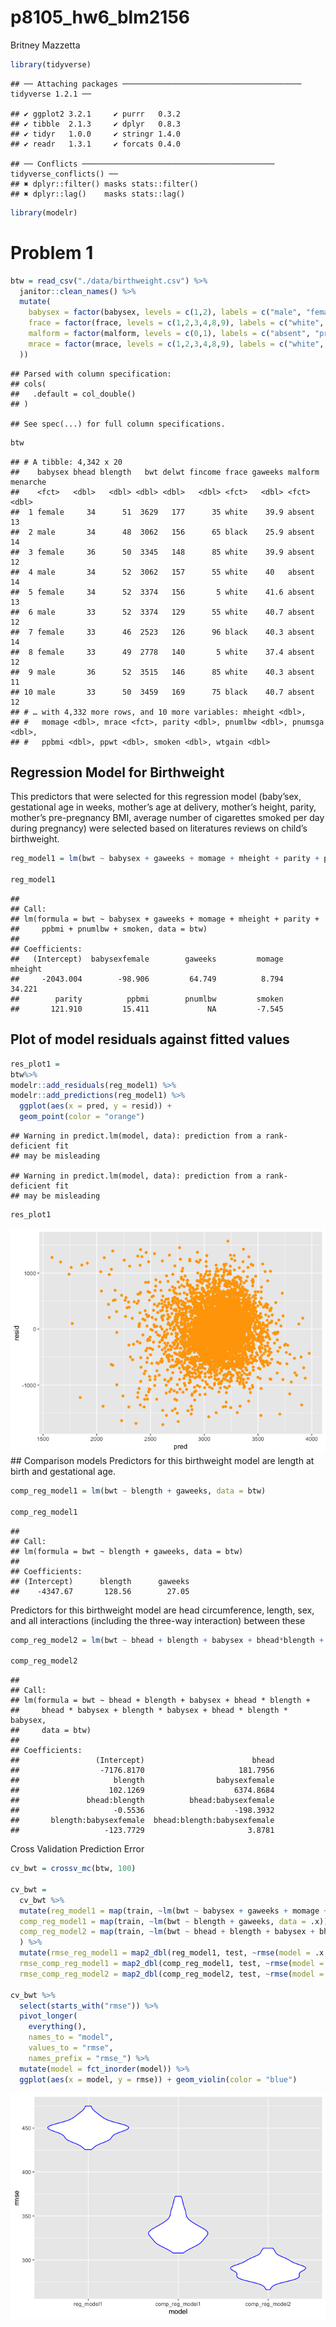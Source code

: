 p8105\_hw6\_blm2156
================
Britney Mazzetta

``` r
library(tidyverse)
```

    ## ── Attaching packages ──────────────────────────────────────── tidyverse 1.2.1 ──

    ## ✔ ggplot2 3.2.1     ✔ purrr   0.3.2
    ## ✔ tibble  2.1.3     ✔ dplyr   0.8.3
    ## ✔ tidyr   1.0.0     ✔ stringr 1.4.0
    ## ✔ readr   1.3.1     ✔ forcats 0.4.0

    ## ── Conflicts ─────────────────────────────────────────── tidyverse_conflicts() ──
    ## ✖ dplyr::filter() masks stats::filter()
    ## ✖ dplyr::lag()    masks stats::lag()

``` r
library(modelr)
```

# Problem 1

``` r
btw = read_csv("./data/birthweight.csv") %>%
  janitor::clean_names() %>%
  mutate(
    babysex = factor(babysex, levels = c(1,2), labels = c("male", "female")),
    frace = factor(frace, levels = c(1,2,3,4,8,9), labels = c("white", "black", "asian", "puerto rican", "other", "unknown")),
    malform = factor(malform, levels = c(0,1), labels = c("absent", "present")),
    mrace = factor(mrace, levels = c(1,2,3,4,8,9), labels = c("white", "black", "asian", "puerto rican", "other", "unknown")
  ))
```

    ## Parsed with column specification:
    ## cols(
    ##   .default = col_double()
    ## )

    ## See spec(...) for full column specifications.

``` r
btw
```

    ## # A tibble: 4,342 x 20
    ##    babysex bhead blength   bwt delwt fincome frace gaweeks malform menarche
    ##    <fct>   <dbl>   <dbl> <dbl> <dbl>   <dbl> <fct>   <dbl> <fct>      <dbl>
    ##  1 female     34      51  3629   177      35 white    39.9 absent        13
    ##  2 male       34      48  3062   156      65 black    25.9 absent        14
    ##  3 female     36      50  3345   148      85 white    39.9 absent        12
    ##  4 male       34      52  3062   157      55 white    40   absent        14
    ##  5 female     34      52  3374   156       5 white    41.6 absent        13
    ##  6 male       33      52  3374   129      55 white    40.7 absent        12
    ##  7 female     33      46  2523   126      96 black    40.3 absent        14
    ##  8 female     33      49  2778   140       5 white    37.4 absent        12
    ##  9 male       36      52  3515   146      85 white    40.3 absent        11
    ## 10 male       33      50  3459   169      75 black    40.7 absent        12
    ## # … with 4,332 more rows, and 10 more variables: mheight <dbl>,
    ## #   momage <dbl>, mrace <fct>, parity <dbl>, pnumlbw <dbl>, pnumsga <dbl>,
    ## #   ppbmi <dbl>, ppwt <dbl>, smoken <dbl>, wtgain <dbl>

## Regression Model for Birthweight

This predictors that were selected for this regression model (baby’sex,
gestational age in weeks, mother’s age at delivery, mother’s height,
parity, mother’s pre-pregnancy BMI, average number of cigarettes smoked
per day during pregnancy) were selected based on literatures reviews on
child’s
birthweight.

``` r
reg_model1 = lm(bwt ~ babysex + gaweeks + momage + mheight + parity + ppbmi + pnumlbw + smoken, data = btw)

reg_model1
```

    ## 
    ## Call:
    ## lm(formula = bwt ~ babysex + gaweeks + momage + mheight + parity + 
    ##     ppbmi + pnumlbw + smoken, data = btw)
    ## 
    ## Coefficients:
    ##   (Intercept)  babysexfemale        gaweeks         momage        mheight  
    ##     -2043.004        -98.906         64.749          8.794         34.221  
    ##        parity          ppbmi        pnumlbw         smoken  
    ##       121.910         15.411             NA         -7.545

## Plot of model residuals against fitted values

``` r
res_plot1 = 
btw%>%
modelr::add_residuals(reg_model1) %>%
modelr::add_predictions(reg_model1) %>%
  ggplot(aes(x = pred, y = resid)) +
  geom_point(color = "orange")
```

    ## Warning in predict.lm(model, data): prediction from a rank-deficient fit
    ## may be misleading
    
    ## Warning in predict.lm(model, data): prediction from a rank-deficient fit
    ## may be misleading

``` r
res_plot1
```

![](p8105_hw6_blm2156_files/figure-gfm/unnamed-chunk-4-1.png)<!-- -->
\#\# Comparison models Predictors for this birthweight model are length
at birth and gestational age.

``` r
comp_reg_model1 = lm(bwt ~ blength + gaweeks, data = btw)

comp_reg_model1
```

    ## 
    ## Call:
    ## lm(formula = bwt ~ blength + gaweeks, data = btw)
    ## 
    ## Coefficients:
    ## (Intercept)      blength      gaweeks  
    ##    -4347.67       128.56        27.05

Predictors for this birthweight model are head circumference, length,
sex, and all interactions (including the three-way interaction) between
these

``` r
comp_reg_model2 = lm(bwt ~ bhead + blength + babysex + bhead*blength + bhead*babysex + blength*babysex + bhead*blength*babysex, data = btw)

comp_reg_model2
```

    ## 
    ## Call:
    ## lm(formula = bwt ~ bhead + blength + babysex + bhead * blength + 
    ##     bhead * babysex + blength * babysex + bhead * blength * babysex, 
    ##     data = btw)
    ## 
    ## Coefficients:
    ##                 (Intercept)                        bhead  
    ##                  -7176.8170                     181.7956  
    ##                     blength                babysexfemale  
    ##                    102.1269                    6374.8684  
    ##               bhead:blength          bhead:babysexfemale  
    ##                     -0.5536                    -198.3932  
    ##       blength:babysexfemale  bhead:blength:babysexfemale  
    ##                   -123.7729                       3.8781

Cross Validation Prediction Error

``` r
cv_bwt = crossv_mc(btw, 100)

cv_bwt = 
  cv_bwt %>%
  mutate(reg_model1 = map(train, ~lm(bwt ~ babysex + gaweeks + momage + mheight + parity + ppbmi + pnumlbw + smoken, data = .x)),
  comp_reg_model1 = map(train, ~lm(bwt ~ blength + gaweeks, data = .x)),
  comp_reg_model2 = map(train, ~lm(bwt ~ bhead + blength + babysex + bhead*blength + bhead*babysex + blength*babysex + bhead*blength*babysex, data = .x))
  ) %>%
  mutate(rmse_reg_model1 = map2_dbl(reg_model1, test, ~rmse(model = .x, data = .y)),
  rmse_comp_reg_model1 = map2_dbl(comp_reg_model1, test, ~rmse(model = .x, data = .y)),
  rmse_comp_reg_model2 = map2_dbl(comp_reg_model2, test, ~rmse(model = .x, data = .y)))

cv_bwt %>%
  select(starts_with("rmse")) %>%
  pivot_longer(
    everything(),
    names_to = "model",
    values_to = "rmse",
    names_prefix = "rmse_") %>% 
  mutate(model = fct_inorder(model)) %>% 
  ggplot(aes(x = model, y = rmse)) + geom_violin(color = "blue")
```

![](p8105_hw6_blm2156_files/figure-gfm/unnamed-chunk-7-1.png)<!-- -->
